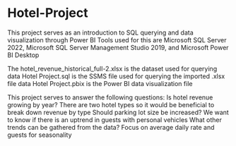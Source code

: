 # Hotel-Project
This project serves as an introduction to SQL querying and data visualization through Power BI
Tools used for this are Microsoft SQL Server 2022, Microsoft SQL Server Management Studio 2019, and Microsoft Power BI Desktop

The hotel_revenue_historical_full-2.xlsx is the dataset used for querying data
Hotel Project.sql is the SSMS file used for querying the imported .xlsx file data
Hotel Project.pbix is the Power BI data visualization file

This project serves to answer the following questions:
Is hotel revenue growing by year? There are two hotel types so it would be beneficial to break down revenue by type
Should parking lot size be increased? We want to know if there is an uptrend in guests with personal vehicles
What other trends can be gathered from the data? Focus on average daily rate and guests for seasonality
